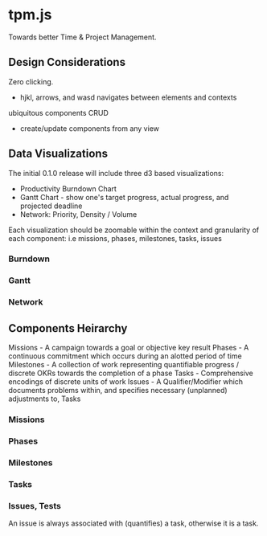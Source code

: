 tpm.js
======

Towards better Time & Project Management.

## Design Considerations

Zero clicking.
- hjkl, arrows, and wasd navigates between elements and contexts

ubiquitous components CRUD
- create/update components from any view

## Data Visualizations

The initial 0.1.0 release will include three d3 based visualizations:

* Productivity Burndown Chart
* Gantt Chart - show one's target progress, actual progress, and projected deadline
* Network: Priority, Density / Volume

Each visualization should be zoomable within the context and
granularity of each component: i.e missions, phases, milestones,
tasks, issues

### Burndown

### Gantt

### Network

## Components Heirarchy

Missions - A campaign towards a goal or objective key result
Phases - A continuous commitment which occurs during an alotted period of time
Milestones - A collection of work representing quantifiable progress / discrete OKRs towards the completion of a phase
Tasks - Comprehensive encodings of discrete units of work
Issues - A Qualifier/Modifier which documents problems within, and specifies necessary (unplanned) adjustments to, Tasks

### Missions

### Phases

### Milestones

### Tasks

### Issues, Tests

An issue is always associated with (quantifies) a task, otherwise it is a task.
